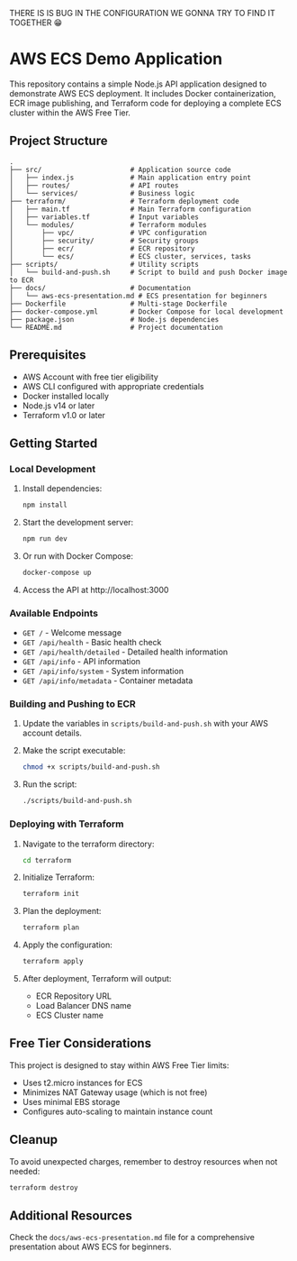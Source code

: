 THERE IS IS BUG IN THE CONFIGURATION WE GONNA TRY TO FIND IT TOGETHER 😁

# AWS ECS Demo Application

This repository contains a simple Node.js API application designed to demonstrate AWS ECS deployment. It includes Docker containerization, ECR image publishing, and Terraform code for deploying a complete ECS cluster within the AWS Free Tier.

## Project Structure

```
.
├── src/                      # Application source code
│   ├── index.js              # Main application entry point
│   ├── routes/               # API routes
│   └── services/             # Business logic 
├── terraform/                # Terraform deployment code
│   ├── main.tf               # Main Terraform configuration
│   ├── variables.tf          # Input variables
│   └── modules/              # Terraform modules
│       ├── vpc/              # VPC configuration
│       ├── security/         # Security groups
│       ├── ecr/              # ECR repository
│       └── ecs/              # ECS cluster, services, tasks
├── scripts/                  # Utility scripts
│   └── build-and-push.sh     # Script to build and push Docker image to ECR
├── docs/                     # Documentation
│   └── aws-ecs-presentation.md # ECS presentation for beginners
├── Dockerfile                # Multi-stage Dockerfile
├── docker-compose.yml        # Docker Compose for local development
├── package.json              # Node.js dependencies
└── README.md                 # Project documentation
```

## Prerequisites

- AWS Account with free tier eligibility
- AWS CLI configured with appropriate credentials
- Docker installed locally
- Node.js v14 or later
- Terraform v1.0 or later

## Getting Started

### Local Development

1. Install dependencies:
   ```bash
   npm install
   ```

2. Start the development server:
   ```bash
   npm run dev
   ```

3. Or run with Docker Compose:
   ```bash
   docker-compose up
   ```

4. Access the API at http://localhost:3000

### Available Endpoints

- `GET /` - Welcome message
- `GET /api/health` - Basic health check
- `GET /api/health/detailed` - Detailed health information
- `GET /api/info` - API information
- `GET /api/info/system` - System information
- `GET /api/info/metadata` - Container metadata

### Building and Pushing to ECR

1. Update the variables in `scripts/build-and-push.sh` with your AWS account details.

2. Make the script executable:
   ```bash
   chmod +x scripts/build-and-push.sh
   ```

3. Run the script:
   ```bash
   ./scripts/build-and-push.sh
   ```

### Deploying with Terraform

1. Navigate to the terraform directory:
   ```bash
   cd terraform
   ```

2. Initialize Terraform:
   ```bash
   terraform init
   ```

3. Plan the deployment:
   ```bash
   terraform plan
   ```

4. Apply the configuration:
   ```bash
   terraform apply
   ```

5. After deployment, Terraform will output:
   - ECR Repository URL
   - Load Balancer DNS name
   - ECS Cluster name

## Free Tier Considerations

This project is designed to stay within AWS Free Tier limits:
- Uses t2.micro instances for ECS
- Minimizes NAT Gateway usage (which is not free)
- Uses minimal EBS storage
- Configures auto-scaling to maintain instance count

## Cleanup

To avoid unexpected charges, remember to destroy resources when not needed:

```bash
terraform destroy
```

## Additional Resources

Check the `docs/aws-ecs-presentation.md` file for a comprehensive presentation about AWS ECS for beginners.